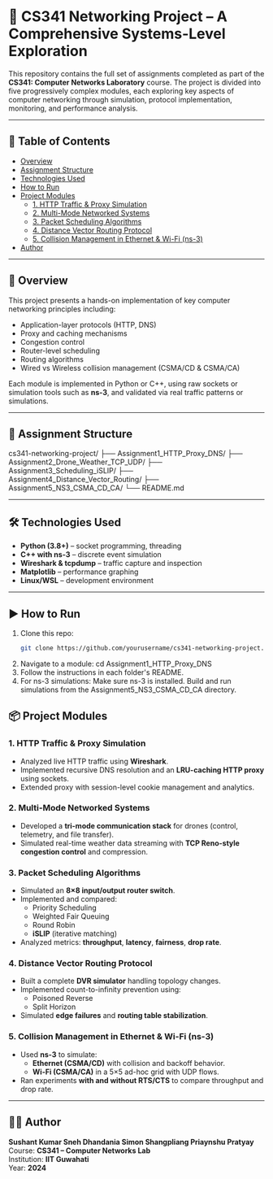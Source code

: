 # 📡 CS341 Networking Project – A Comprehensive Systems-Level Exploration

This repository contains the full set of assignments completed as part of the **CS341: Computer Networks Laboratory** course. The project is divided into five progressively complex modules, each exploring key aspects of computer networking through simulation, protocol implementation, monitoring, and performance analysis.

---

## 🧭 Table of Contents
- [Overview](#overview)
- [Assignment Structure](#assignment-structure)
- [Technologies Used](#technologies-used)
- [How to Run](#how-to-run)
- [Project Modules](#project-modules)
  - [1. HTTP Traffic & Proxy Simulation](#1-http-traffic--proxy-simulation)
  - [2. Multi-Mode Networked Systems](#2-multi-mode-networked-systems)
  - [3. Packet Scheduling Algorithms](#3-packet-scheduling-algorithms)
  - [4. Distance Vector Routing Protocol](#4-distance-vector-routing-protocol)
  - [5. Collision Management in Ethernet & Wi-Fi (ns-3)](#5-collision-management-in-ethernet--wi-fi-ns-3)
- [Author](#author)

---

## 📖 Overview

This project presents a hands-on implementation of key computer networking principles including:
- Application-layer protocols (HTTP, DNS)
- Proxy and caching mechanisms
- Congestion control
- Router-level scheduling
- Routing algorithms
- Wired vs Wireless collision management (CSMA/CD & CSMA/CA)

Each module is implemented in Python or C++, using raw sockets or simulation tools such as **ns-3**, and validated via real traffic patterns or simulations.

---

## 📂 Assignment Structure

cs341-networking-project/
├── Assignment1_HTTP_Proxy_DNS/
├── Assignment2_Drone_Weather_TCP_UDP/
├── Assignment3_Scheduling_iSLIP/
├── Assignment4_Distance_Vector_Routing/
├── Assignment5_NS3_CSMA_CD_CA/
└── README.md


---

## 🛠️ Technologies Used

- **Python (3.8+)** – socket programming, threading
- **C++ with ns-3** – discrete event simulation
- **Wireshark & tcpdump** – traffic capture and inspection
- **Matplotlib** – performance graphing
- **Linux/WSL** – development environment

---

## ▶️ How to Run

1. Clone this repo:
   ```bash
   git clone https://github.com/yourusername/cs341-networking-project.git
2. Navigate to a module:
    cd Assignment1_HTTP_Proxy_DNS
3. Follow the instructions in each folder's README.
4. For ns-3 simulations:
    Make sure ns-3 is installed.
    Build and run simulations from the Assignment5_NS3_CSMA_CD_CA directory.

## 📦 Project Modules

### 1. HTTP Traffic & Proxy Simulation
- Analyzed live HTTP traffic using **Wireshark**.
- Implemented recursive DNS resolution and an **LRU-caching HTTP proxy** using sockets.
- Extended proxy with session-level cookie management and analytics.

### 2. Multi-Mode Networked Systems
- Developed a **tri-mode communication stack** for drones (control, telemetry, and file transfer).
- Simulated real-time weather data streaming with **TCP Reno-style congestion control** and compression.

### 3. Packet Scheduling Algorithms
- Simulated an **8×8 input/output router switch**.
- Implemented and compared:
  - Priority Scheduling  
  - Weighted Fair Queuing  
  - Round Robin  
  - **iSLIP** (iterative matching)
- Analyzed metrics: **throughput**, **latency**, **fairness**, **drop rate**.

### 4. Distance Vector Routing Protocol
- Built a complete **DVR simulator** handling topology changes.
- Implemented count-to-infinity prevention using:
  - Poisoned Reverse  
  - Split Horizon
- Simulated **edge failures** and **routing table stabilization**.

### 5. Collision Management in Ethernet & Wi-Fi (ns-3)
- Used **ns-3** to simulate:
  - **Ethernet (CSMA/CD)** with collision and backoff behavior.
  - **Wi-Fi (CSMA/CA)** in a 5×5 ad-hoc grid with UDP flows.
- Ran experiments **with and without RTS/CTS** to compare throughput and drop rate.

---

## 👨‍💻 Author

**Sushant Kumar   Sneh Dhandania   Simon Shangpliang   Priaynshu Pratyay**  
Course: **CS341 – Computer Networks Lab**  
Institution: **IIT Guwahati**  
Year: **2024**
